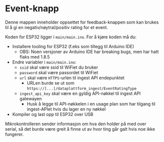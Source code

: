 # Event-knapp
Denne mappen inneholder oppsettet for feedback-knappen som kan brukes til å gi
en negativ/nøytral/positiv rating for et event.


Koden for ESP32 ligger i ```main/main.ino```. For å kjøre koden må du:
* Installere tooling for ESP32 (f.eks som tillegg til Arduino IDE)
    * OBS: Noen versjoner av Arduino IDE har breaking bugs, men har hatt flaks med 1.8.5
* Endre variabler i ```main/main.ino```:
    * ```ssid``` skal være ssid til WiFiet du bruker
    * ```password``` skal være passordet til WiFiet
    * ```url``` skal være ```HTTPS```-urlen til ingest API endepunktet
        * URLen burde se ut som ```https://[...]/dataplattform_ingest/EventRatingType```
    * ```ingest_api_key``` skal være en gyldig API-nøkkel til ingest API gatewayen
        * Husk å legge til API-nøkkelen i en usage plan som har tilgang til ingest-APIet
        hvis du lager en ny nøkkel
* Kompiler og last opp til ESP32 over USB

Mikrokontrolleren sender informasjon om hva den holder på med over serial, så det burde
være greit å finne ut av hvor ting går galt hvis noe ikke fungerer.

